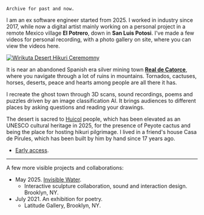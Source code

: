 	Archive for past and now.

I am an ex software engineer started from 2025. I worked in industry since 2017, while now a digital artist mainly working on a personal project in a remote Mexico village **El Potrero**, down in **San Luis Potosi**. I've made a few videos for personal recording, with a photo gallery on site, where you can view the videos here.

[![Wirikuta Desert Hikuri Ceremomny](https://img.youtube.com/vi/6q2x2lhG3CY/0.jpg)](https://www.youtube.com/embed/6q2x2lhG3CY?si=Wu-UMO7ShpM8NgBT)

It is near an abandoned Spanish era silver mining town **[Real de Catorce](https://www.google.com/maps/embed?pb=!1m18!1m12!1m3!1d58457.14986827569!2d-100.87628799999999!3d23.691264!2m3!1f0!2f0!3f0!3m2!1i1024!2i768!4f13.1!3m3!1m2!1s0x8680b38b6edf55df%3A0x42020ea827b2cc8c!2zUmVhbCBkZSBDYXRvcmNlLCDlnKPot6_mmJPmlq_ms6LmiZjopb8!5e0!3m2!1szh-CN!2smx!4v1746397771318!5m2!1szh-CN!2smx)**, where you navigate through a lot of ruins in mountains. Tornados, cactuses, horses, deserts, peace and hearts among people are all there it has. 

I recreate the ghost town through 3D scans, sound recordings, poems and puzzles driven by an image classification AI. It brings audiences to different places by asking questions and reading your drawings.

The desert is sacred to [Huicol](https://en.wikipedia.org/wiki/Huichol) people, which has been elevated as an UNESCO cultural heritage in 2025, for the presence of Peyote cactus and being the place for hosting hikuri pilgrimage. I lived in a friend's house Casa de Pirules, which has been built by him by hand since 17 years ago.

* [Early access](http://knh190.itch.io/el-potrero).

---

A few more visible projects and collaborations:

* May 2025. [Invisible Water](https://vimeo.com/1081693677). 
	* Interactive sculpture collaboration, sound and interaction design. Brooklyn, NY.
* July 2021. An exhibition for poetry. 
	* Latitude Gallery, Brooklyn, NY.
